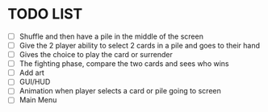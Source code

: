 # TODO LIST

- [ ] Shuffle and then have a pile in the middle of the screen
- [ ] Give the 2 player ability to select 2 cards in a pile and goes to their hand
- [ ] Gives the choice to play the card or surrender
- [ ] The fighting phase, compare the two cards and sees who wins
- [ ] Add art
- [ ] GUI/HUD
- [ ] Animation when player selects a card or pile going to screen
- [ ] Main Menu
